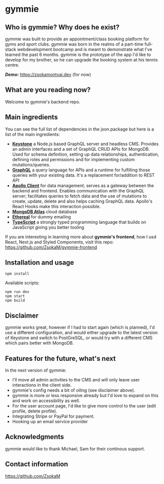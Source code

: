 # gymmie

## Who is gymmie? Why does he exist?
gymmie was built to provide an appointment/class booking platform for gyms and sport clubs. gymmie was born in the realms of a part-time full-stack webdevelopment bootcamp and is meant to demonstrate what I've learned the past 6 months. gymmie is the prototype of the app I'd like to develop for my brother, so he can upgrade the booking system at his tennis centre.

***Demo:*** https://zsokamontvai.dev (for now)

## What are you reading now?
Welcome to gymmie's backend repo.  

## Main ingredients
You can see the full list of dependencies in the json.package but here is a list of the main ingredients:

* [**Keystone**](https://keystonejs.com/) a Node.js based GraphQL server and headless CMS. Provides an admin interfaces and a set of GraphQL CRUD APIs for MongoDB. Used for schema definition, setting up data relationships, authentication, defining roles and permissions and for implementing custom mutations/queries.
* [**GraphQL**](https://graphql.org/) a query language for APIs and a runtime for fulfilling those queries with your existing data. It's a replacement for/addition to REST API
* [**Apollo Client**](https://www.apollographql.com/apollo-client) for data management; serves as a gateway between the backend and frontend. Enables communication with the GraphQL server; facilitates queries to fetch data and the use of mutations to create, update, delete and also helps caching GraphQL data. Apollo's React Hooks make this interaction possible.
* [**MongoDB Atlas**](https://www.mongodb.com/cloud/atlas) cloud database
* [**Ethereal**](https://ethereal.email/) for dummy emailing
* [**TypeScript**](https://www.typescriptlang.org/) a strongly typed programming language that builds on JavaScript giving you better tooling

If you are interesting in learning more about __gymmie's frontend__, how I usd React, Next.js and Styled Components, visit this repo: https://github.com/ZsokaM/gymmie-frontend

## Installation and usage
```npm install```

Available scripts:
```
npm run dev
npm start
npm build
```

## Disclaimer
gymmie works great, however if I had to start again (which is planned), I'd use a different configuration, and would either upgrade to the latest version of Keystone and switch to PostGreSQL, or would try with a different CMS which pairs better with MongoDB. 

## Features for the future, what's next
In the next version of gymmie:
* I'll move all admin activities to the CMS and will only leave user interactions in the client side. 
* gymmie's config needs a bit of oiling (see disclaimer above). 
* gymmie is more or less responsive already but I'd love to expand on this and work on accessibility as well. 
* For the user account page, I'd like to give more control to the user (edit profile, delete profile).
* Integrating Stripe or PayPal for payment.
* Hooking up an email service provider

## Acknowledgments
gymmie would like to thank Michael, Sam for their continous support. 

## Contact information
https://github.com/ZsokaM
